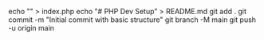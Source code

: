 echo "<?php echo 'Hello, PHP!'; ?>" > index.php
echo "# PHP Dev Setup" > README.md
git add .
git commit -m "Initial commit with basic structure"
git branch -M main
git push -u origin main
